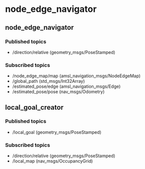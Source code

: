 # node_edge_navigator

## node_edge_navigator
### Published topics
- /direction/relative (geometry_msgs/PoseStamped)

### Subscribed topics
- /node_edge_map/map (amsl_navigation_msgs/NodeEdgeMap)
- /global_path (std_msgs/Int32Array)
- /estimated_pose/edge (amsl_navigation_msgs/Edge)
- /estimated_pose/pose (nav_msgs/Odometry)

## local_goal_creator
### Published topics
- /local_goal (geometry_msgs/PoseStamped)

### Subscribed topics
- /direction/relative (geometry_msgs/PoseStamped)
- /local_map (nav_msgs/OccupancyGrid)
